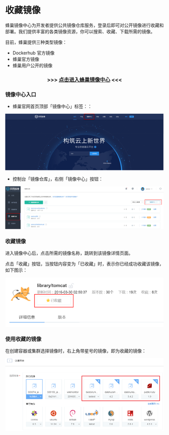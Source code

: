# 收藏镜像

蜂巢镜像中心为开发者提供公共镜像仓库服务，登录后即可对公开镜像进行收藏和部署。我们提供丰富的各类镜像资源，你可以搜索、收藏、下载所需的镜像。

目前，蜂巢提供三种类型镜像：

* Dockerhub 官方镜像
* 蜂巢官方镜像
* 蜂巢用户公开的镜像

### <center> >>> [点击进入蜂巢镜像中心](https://c.163.com/hub#/m/home/) <<< </center>

### **镜像中心入口**

* 蜂巢官网首页顶部「镜像中心」标签：：

![](../image/收藏镜像_镜象中心入口.png)

* 控制台「镜像仓库」，右侧「镜像中心」按钮：

![](../image/收藏镜像_按钮位置.png)

### 收藏镜像

进入镜像中心后，点击所需的镜像名称，跳转到该镜像详情页面。

点击「收藏」按钮，当按钮内容变为「已收藏」时，表示你已经成功收藏该镜像，如下图示：

![](../image/收藏镜像_收藏镜像.png)

### 使用收藏的镜像

在创建容器或集群选择镜像时，右上角带星号的镜像，即为收藏的镜像：

![](../image/使用收藏的镜像创建容器.png)